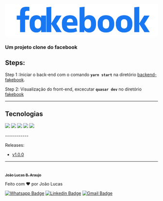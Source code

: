![alt text](https://github.com/JohnnyDeBoas/FakeBook/blob/master/fakebook/src/assets/logo.png)
### Um projeto clone do facebook

## Steps:

Step 1 :Iniciar o back-end com o comando **`yarn start`** na diretório [backend-fakebook](https://github.com/JohnnyDeBoas/FakeBook/tree/master/backend-fakebook "backend-fakebook").

Step 2: Visualização do front-end, excecutar **`quasar dev`** no diretório [fakebook](https://github.com/JohnnyDeBoas/FakeBook/tree/master/fakebook "fakebook")

------------

<h2 id="tecnologias">Tecnologias</h2>
<p>
  <img src="https://img.shields.io/badge/Node.js-43853D?style=for-the-badge&logo=node.js&logoColor=white"/>
  <img src="https://img.shields.io/badge/Express.js-404D59?style=for-the-badge"/>
  <img src="https://img.shields.io/badge/Vue.js-35495E?style=for-the-badge&logo=vue.js&logoColor=4FC08D"/>
  <img src="https://img.shields.io/badge/Sass-CC6699?style=for-the-badge&logo=sass&logoColor=white"/>
  <img src="https://img.shields.io/badge/MySQL-00000F?style=for-the-badge&logo=mysql&logoColor=white"/>
</p>
------------

Releases:

- [v1.0.0](https://github.com/JohnnyDeBoas/FakeBook/releases/tag/v1.0.0 "v1.0.0")

------------



<a href="https://github.com/JohnnyDeBoas">
 <img style="border-radius: 50%;" src="https://avatars.githubusercontent.com/u/86363103?v=4" width="100px;" alt=""/>
 <br />
 <sub><b>João Lucas B. Araujo</b></sub></a>


Feito com ❤️ por João Lucas

[![Whatsapp Badge](https://img.shields.io/badge/-Conversar-12D03D?style=flat-square&labelColor=12D03D&logo=WhatsApp&logoColor=white&link=https://api.whatsapp.com/send?phone=5512997957774&text=)](https://api.whatsapp.com/send?phone=5512997957774&text=) [![Linkedin Badge](https://img.shields.io/badge/-João-blue?style=flat-square&logo=Linkedin&logoColor=white&link=https://www.linkedin.com/in/joao-lucas-araujo-b0526a191/)](https://www.linkedin.com/in/joao-lucas-araujo-b0526a191/) 
[![Gmail Badge](https://img.shields.io/badge/-johnnydeboas@gmail.com-c14438?style=flat-square&logo=Gmail&logoColor=white&link=mailto:johnnydeboas@gmail.com)](mailto:johnnydeboas@gmail.com)
